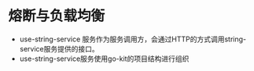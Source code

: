 # 熔断与负载均衡
* use-string-service 服务作为服务调用方，会通过HTTP的方式调用string-service服务提供的接口。
* use-string-service服务使用go-kit的项目结构进行组织
